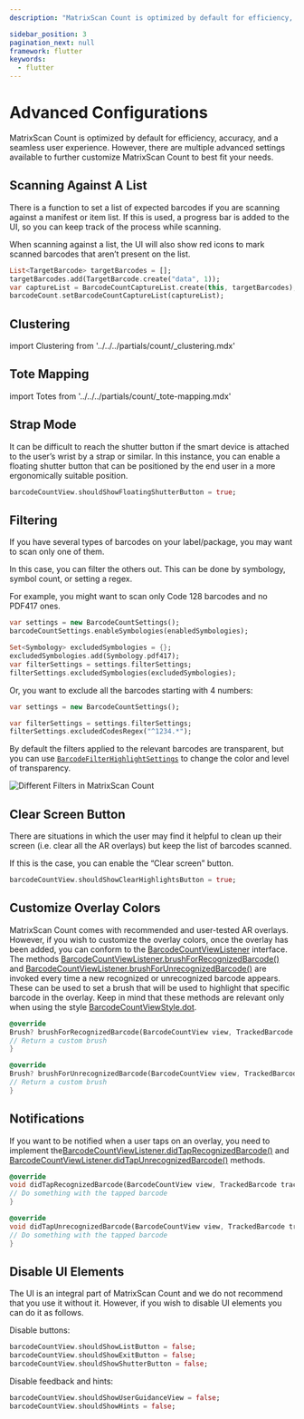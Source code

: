 ```yaml
---
description: "MatrixScan Count is optimized by default for efficiency, accuracy, and a seamless user experience. However, there are multiple advanced settings available to further customize MatrixScan Count to best fit your needs.                                                                     "

sidebar_position: 3
pagination_next: null
framework: flutter
keywords:
  - flutter
---
```


# Advanced Configurations

MatrixScan Count is optimized by default for efficiency, accuracy, and a seamless user experience. However, there are multiple advanced settings available to further customize MatrixScan Count to best fit your needs.

## Scanning Against A List

There is a function to set a list of expected barcodes if you are scanning against a manifest or item list. If this is used, a progress bar is added to the UI, so you can keep track of the process while scanning.

When scanning against a list, the UI will also show red icons to mark scanned barcodes that aren’t present on the list.

```dart
List<TargetBarcode> targetBarcodes = [];
targetBarcodes.add(TargetBarcode.create("data", 1));
var captureList = BarcodeCountCaptureList.create(this, targetBarcodes);
barcodeCount.setBarcodeCountCaptureList(captureList);
```

## Clustering

import Clustering from '../../../partials/count/_clustering.mdx'

<Clustering />

## Tote Mapping

import Totes from '../../../partials/count/_tote-mapping.mdx'

<Totes />

## Strap Mode

It can be difficult to reach the shutter button if the smart device is attached to the user’s wrist by a strap or similar. In this instance, you can enable a floating shutter button that can be positioned by the end user in a more ergonomically suitable position.

```dart
barcodeCountView.shouldShowFloatingShutterButton = true;
```

## Filtering

If you have several types of barcodes on your label/package, you may want to scan only one of them.

In this case, you can filter the others out. This can be done by symbology, symbol count, or setting a regex.

For example, you might want to scan only Code 128 barcodes and no PDF417 ones.

```dart
var settings = new BarcodeCountSettings();
barcodeCountSettings.enableSymbologies(enabledSymbologies);

Set<Symbology> excludedSymbologies = {};
excludedSymbologies.add(Symbology.pdf417);
var filterSettings = settings.filterSettings;
filterSettings.excludedSymbologies(excludedSymbologies);
```

Or, you want to exclude all the barcodes starting with 4 numbers:

```dart
var settings = new BarcodeCountSettings();

var filterSettings = settings.filterSettings;
filterSettings.excludedCodesRegex("^1234.*");
```

By default the filters applied to the relevant barcodes are transparent, but you can use [`BarcodeFilterHighlightSettings`](https://docs.scandit.com/7.6/data-capture-sdk/flutter/barcode-capture/api/ui/barcode-filter-highlight-settings.html#barcode-filter-highlight-settings) to change the color and level of transparency.

![Different Filters in MatrixScan Count](/img/matrixscan-count/filtering_styles.png)

## Clear Screen Button

There are situations in which the user may find it helpful to clean up their screen (i.e. clear all the AR
overlays) but keep the list of barcodes scanned.

If this is the case, you can enable the “Clear screen” button.

```dart
barcodeCountView.shouldShowClearHighlightsButton = true;
```

## Customize Overlay Colors

MatrixScan Count comes with recommended and user-tested AR overlays. However, if you wish to customize the overlay colors, once the overlay has been added, you can conform to the [BarcodeCountViewListener](https://docs.scandit.com/7.6/data-capture-sdk/flutter/barcode-capture/api/ui/barcode-count-view-listener.html#interface-scandit.datacapture.barcode.count.ui.IBarcodeCountViewListener) interface. The methods [BarcodeCountViewListener.brushForRecognizedBarcode()](https://docs.scandit.com/7.6/data-capture-sdk/flutter/barcode-capture/api/ui/barcode-count-view-listener.html#method-scandit.datacapture.barcode.count.ui.IBarcodeCountViewListener.BrushForRecognizedBarcode) and [BarcodeCountViewListener.brushForUnrecognizedBarcode()](https://docs.scandit.com/7.6/data-capture-sdk/flutter/barcode-capture/api/ui/barcode-count-view-listener.html#method-scandit.datacapture.barcode.count.ui.IBarcodeCountViewListener.BrushForUnrecognizedBarcode) are invoked every time a new recognized or unrecognized barcode appears. These can be used to set a brush that will be used to highlight that specific barcode in the overlay. Keep in mind that these methods are relevant only when using the style [BarcodeCountViewStyle.dot](https://docs.scandit.com/7.6/data-capture-sdk/flutter/barcode-capture/api/ui/barcode-count-view.html#value-scandit.datacapture.barcode.count.ui.BarcodeCountViewStyle.Dot).

```dart
@override
Brush? brushForRecognizedBarcode(BarcodeCountView view, TrackedBarcode trackedBarcode) {
// Return a custom brush
}

@override
Brush? brushForUnrecognizedBarcode(BarcodeCountView view, TrackedBarcode trackedBarcode) {
// Return a custom brush
}
```

## Notifications

If you want to be notified when a user taps on an overlay, you need to implement the[BarcodeCountViewListener.didTapRecognizedBarcode()](https://docs.scandit.com/7.6/data-capture-sdk/flutter/barcode-capture/api/ui/barcode-count-view-listener.html#method-scandit.datacapture.barcode.count.ui.IBarcodeCountViewListener.OnRecognizedBarcodeTapped) and [BarcodeCountViewListener.didTapUnrecognizedBarcode()](https://docs.scandit.com/7.6/data-capture-sdk/flutter/barcode-capture/api/ui/barcode-count-view-listener.html#method-scandit.datacapture.barcode.count.ui.IBarcodeCountViewListener.OnUnrecognizedBarcodeTapped) methods.

```dart
@override
void didTapRecognizedBarcode(BarcodeCountView view, TrackedBarcode trackedBarcode) {
// Do something with the tapped barcode
}

@override
void didTapUnrecognizedBarcode(BarcodeCountView view, TrackedBarcode trackedBarcode) {
// Do something with the tapped barcode
}
```

## Disable UI Elements

The UI is an integral part of MatrixScan Count and we do not recommend that you use it without it. However,
if you wish to disable UI elements you can do it as follows.

Disable buttons:

```dart
barcodeCountView.shouldShowListButton = false;
barcodeCountView.shouldShowExitButton = false;
barcodeCountView.shouldShowShutterButton = false;
```

Disable feedback and hints:

```dart
barcodeCountView.shouldShowUserGuidanceView = false;
barcodeCountView.shouldShowHints = false;
```
